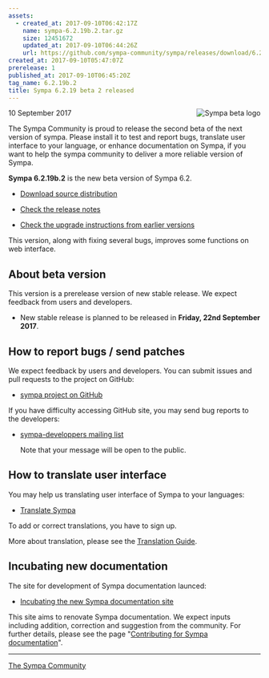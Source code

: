```yaml
---
assets:
  - created_at: 2017-09-10T06:42:17Z
    name: sympa-6.2.19b.2.tar.gz
    size: 12451672
    updated_at: 2017-09-10T06:44:26Z
    url: https://github.com/sympa-community/sympa/releases/download/6.2.19b.2/sympa-6.2.19b.2.tar.gz
created_at: 2017-09-10T05:47:07Z
prerelease: 1
published_at: 2017-09-10T06:45:20Z
tag_name: 6.2.19b.2
title: Sympa 6.2.19 beta 2 released
---
```


<img align="right" src="https://assets.sympa.community/logos/sympa_beta.png" title="Sympa beta logo"/> 10 September 2017

The Sympa Community is proud to release the second beta of the next version of sympa. Please install it to test and report bugs, translate user interface to your language, or enhance documentation on Sympa, if you want to help the sympa community to deliver a more reliable version of Sympa.

**Sympa 6.2.19b.2** is the new beta version of Sympa 6.2.

  - [Download source distribution](https://github.com/sympa-community/sympa/releases/download/6.2.19b.2/sympa-6.2.19b.2.tar.gz)

  - [Check the release notes](https://github.com/sympa-community/sympa/blob/6.2.19b.2/NEWS.md)

  - [Check the upgrade instructions from earlier versions](https://www.sympa.org/faq/upgrade-to-v6.2)

This version, along with fixing several bugs, improves some functions on web interface.

About beta version
---------------------

This version is a prerelease version of new stable release.  We expect feedback from users and developers.

  - New stable release is planned to be released in **Friday, 22nd September 2017**.

How to report bugs / send patches
---------------------------------

We expect feedback by users and developers.  You can submit issues and pull requests to the project on GitHub:

  - [sympa project on GitHub](https://github.com/sympa-community/sympa)

If you have difficulty accessing GitHub site, you may send bug reports to the developers:

  - [sympa-developpers mailing list](https://listes.renater.fr/sympa/info/sympa-developpers)

    Note that your message will be open to the public.

How to translate user interface
-------------------------------

You may help us translating user interface of Sympa to your languages:

  * [Translate Sympa](https://translate.sympa.org/)

To add or correct translations, you have to sign up.

More about translation, please see the [Translation Guide](https://www.sympa.org/translating_sympa).

Incubating new documentation
-------------------------------

The site for development of Sympa documentation launced:

  * [Incubating the new Sympa documentation site](https://github.com/sympa-community/sympa-community.github.io)

This site aims to renovate Sympa documentation.  We expect inputs including addition, correction and suggestion from the community.  For further details, please see the page "[Contributing for Sympa documentation](https://github.com/sympa-community/sympa-community.github.io/blob/master/CONTRIBUTING.md)".

----
[The Sympa Community](https://github.com/sympa-community)
